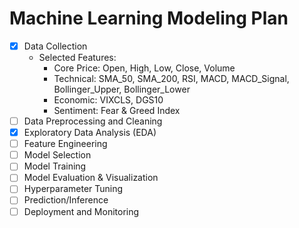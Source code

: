 # Machine Learning Modeling Plan

- [x] Data Collection
    - Selected Features:
        - Core Price: Open, High, Low, Close, Volume
        - Technical: SMA_50, SMA_200, RSI, MACD, MACD_Signal, Bollinger_Upper, Bollinger_Lower
        - Economic: VIXCLS, DGS10
        - Sentiment: Fear & Greed Index
- [ ] Data Preprocessing and Cleaning
- [x] Exploratory Data Analysis (EDA)
- [ ] Feature Engineering
- [ ] Model Selection
- [ ] Model Training
- [ ] Model Evaluation & Visualization
- [ ] Hyperparameter Tuning
- [ ] Prediction/Inference
- [ ] Deployment and Monitoring
